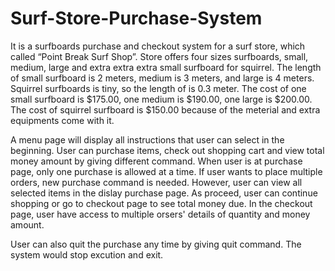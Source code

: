 # Surf-Store-Purchase-System
It is a surfboards purchase and checkout system for a surf store,
which called “Point Break Surf Shop”.
Store offers four sizes surfboards,
small, medium, large and extra extra extra small surfboard for squirrel.
The length of small surfboard is 2 meters,
medium is 3 meters, and large is 4 meters. 
Squirrel surfboards is tiny, so the length of is 0.3 meter.
The cost of one small surfboard is $175.00, one medium is $190.00, one large is $200.00.
The cost of squirrel surfboard is $150.00 because of the meterial and extra equipments come with it.

A menu page will display all instructions that user can select in the beginning.
User can purchase items, check out shopping cart and view total money amount by giving different command.
When user is at purchase page, only one purchase is allowed at a time.
If user wants to place multiple orders, new purchase command is needed.
However, user can view all selected items in the dislay purchase page.
As proceed, user can continue shopping or go to checkout page to see total money due.
In the checkout page, user have access to multiple orsers' details of quantity and money amount.

User can also quit the purchase any time by giving quit command.
The system would stop excution and exit.
